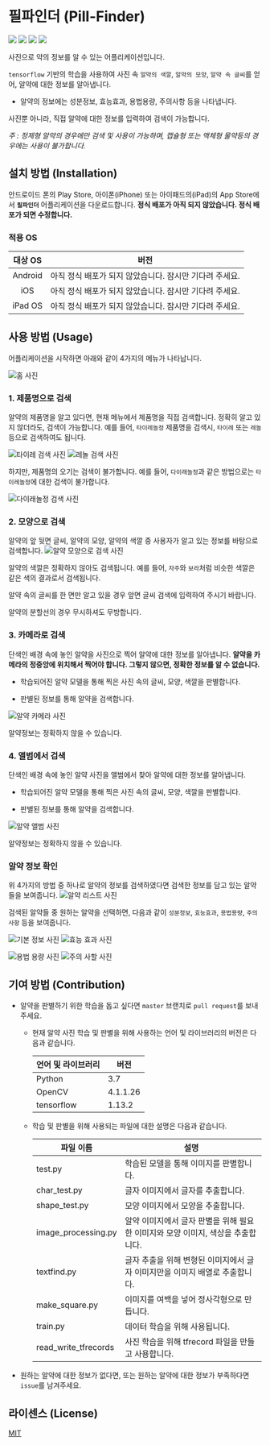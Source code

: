 # 필파인더 (Pill-Finder)
![](https://img.shields.io/badge/github-license--MIT-green)
![](https://img.shields.io/badge/github-python--3.7-red)
![](https://img.shields.io/badge/github-tensorflow--1.13.2-red)
![](https://img.shields.io/badge/github-opencv--4.1.1.26-red)


사진으로 약의 정보를 알 수 있는 어플리케이션입니다.

`tensorflow` 기반의 학습을 사용하여 사진 속 `알약의 색깔`, `알약의 모양`, `알약 속 글씨`를 얻어, 알약에 대한 정보를 알아냅니다.
+ 알약의 정보에는 성분정보, 효능효과, 용법용량, 주의사항 등을 나타냅니다.

사진뿐 아니라, 직접 알약에 대한 정보를 입력하여 검색이 가능합니다.

_주 : 정제형 알약의 경우에만 검색 및 사용이 가능하며, 캡슐형 또는 액체형 물약등의 경우에는 사용이 불가합니다._

## 설치 방법 (Installation)

안드로이드 폰의 Play Store, 아이폰(iPhone) 또는 아이패드의(iPad)의 App Store에서 **`필파인더`** 어플리케이션을 다운로드합니다. **정식 배포가 아직 되지 않았습니다. 정식 배포가 되면 수정합니다.**

### 적용 OS
|대상 OS|버전|
|:---:|---|
|Android|아직 정식 배포가 되지 않았습니다. 잠시만 기다려 주세요.|
|iOS|아직 정식 배포가 되지 않았습니다. 잠시만 기다려 주세요.|
|iPad OS|아직 정식 배포가 되지 않았습니다. 잠시만 기다려 주세요.|

## 사용 방법 (Usage)

어플리케이션을 시작하면 아래와 같이 4가지의 메뉴가 나타납니다.

 ![홈 사진](images/home.png)

### 1. 제품명으로 검색

알약의 제품명을 알고 있다면, 현재 메뉴에서 제품명을 직접 검색합니다.
정확히 알고 있지 않더라도, 검색이 가능합니다.
예를 들어, `타이레놀정` 제품명을 검색시, `타이레` 또는 `레놀` 등으로 검색하여도 됩니다.

![타이레 검색 사진](images/name1.png)
![레놀 검색 사진](images/name2.png)


하지만, 제품명의 오기는 검색이 불가합니다. 예를 들어, `다이래놀정`과 같은 방법으로는 `타이레놀정`에 대한 검색이 불가합니다.

![다이래놀정 검색 사진](images/name3.png)


### 2. 모양으로 검색

알약의 앞 뒷면 글씨, 알약의 모양, 알약의 색깔 중 사용자가 알고 있는 정보를 바탕으로 검색합니다.
![알약 모양으로 검색 사진](images/shape.png)

알약의 색깔은 정확하지 않아도 검색됩니다. 예를 들어, `자주`와 `보라`처럼 비슷한 색깔은 같은 색의 결과로서 검색됩니다.

알약 속의 글씨를 한 면만 알고 있을 경우 앞면 글씨 검색에 입력하여 주시기 바랍니다.

알약의 분할선의 경우 무시하셔도 무방합니다.


### 3. 카메라로 검색

단색인 배경 속에 놓인 알약을 사진으로 찍어 알약에 대한 정보를 알아냅니다.
**알약을 카메라의 정중앙에 위치해서 찍어야 합니다. 그렇지 않으면, 정확한 정보를 알 수 없습니다.**

+ 학습되어진 알약 모델을 통해 찍은 사진 속의 글씨, 모양, 색깔을 판별합니다.

+ 판별된 정보를 통해 알약을 검색합니다.

![알약 카메라 사진](images/camera.png)


알약정보는 정확하지 않을 수 있습니다.

### 4. 앨범에서 검색

단색인 배경 속에 놓인 알약 사진을 앨범에서 찾아 알약에 대한 정보를 알아냅니다.

+ 학습되어진 알약 모델을 통해 찍은 사진 속의 글씨, 모양, 색깔을 판별합니다.

+ 판별된 정보를 통해 알약을 검색합니다.

![알약 앨범 사진](images/photo.png)

알약정보는 정확하지 않을 수 있습니다.

### 알약 정보 확인
위 4가지의 방법 중 하나로 알약의 정보를 검색하였다면 검색한 정보를 담고 있는 알약들을 보여줍니다.
![알약 리스트 사진](images/list.png)

검색된 알약들 중 원하는 알약을 선택하면, 다음과 같이 `성분정보`, `효능효과`, `용법용량`, `주의사항` 등을 보여줍니다.

![기본 정보 사진](images/info1.png)
![효능 효과 사진](images/info2.png)

![용법 용량 사진](images/info3.png)
![주의 사할 사진](images/info4.png)





## 기여 방법 (Contribution)

+ 알약을 판별하기 위한 학습을 돕고 싶다면 `master` 브랜치로 `pull request`를 보내주세요.

	+ 현재 알약 사진 학습 및 판별을 위해 사용하는 언어 및 라이브러리의 버전은 다음과 같습니다.
	
        |언어 및 라이브러리|버전|
        |:-------------|---|
        |Python|3.7|
        |OpenCV|4.1.1.26|
        |tensorflow|1.13.2|
     
     + 학습 및 판별을 위해 사용되는 파일에 대한 설명은 다음과 같습니다.

        |파일 이름|설명|
        |-------|---|
        |test.py|학습된 모델을 통해 이미지를 판별합니다.|
        |char_test.py|글자 이미지에서 글자를 추출합니다.|
        |shape_test.py|모양 이미지에서 모양을 추출합니다.|
        |image_processing.py|알약 이미지에서 글자 판별을 위해 필요한 이미지와 모양 이미지, 색상을 추출합니다.|
        |textfind.py|글자 추출을 위해 변형된 이미지에서 글자 이미지만을 이미지 배열로 추출합니다.|
        |make_square.py|이미지를 여백을 넣어 정사각형으로 만듭니다.|
        |train.py|데이터 학습을 위해 사용됩니다.|
        |read_write_tfrecords|사진 학습을 위해 tfrecord 파일을 만들고 사용합니다.|




+ 원하는 알약에 대한 정보가 없다면, 또는 원하는 알약에 대한 정보가 부족하다면 `issue`를 남겨주세요.




## 라이센스 (License)
[MIT](LICENSE)

